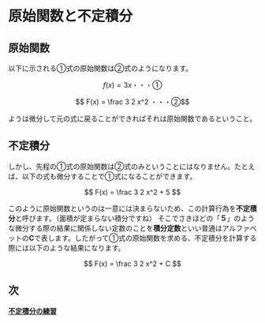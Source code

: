 # 原始関数と不定積分
## 原始関数
以下に示される①式の原始関数は②式のようになります。

$$ f(x) = 3x ・・・①$$

$$ F(x) = \frac 3 2 x^2 ・・・②$$

ようは微分して元の式に戻ることができればそれは原始関数であるということ。

## 不定積分
しかし、先程の①式の原始関数は②式のみということにはなりません。たとえば、以下の式も微分することで①式になることができます。

$$ F(x) = \frac 3 2 x^2 + 5 $$

このように原始関数というのは一意には決まらないため、この計算行為を**不定積分**と呼びます。（面積が定まらない積分ですね）
そこでさきほどの「**５**」のような微分する際の結果に関係しない定数のことを**積分定数**といい普通はアルファベットの**C**で表します。したがって①式の原始関数を求める、不定積分を計算する際には以下のような結果になります。

$$ F(x) = \frac 3 2 x^2 + C $$

## 次

**[不定積分の練習](./no2.md)**